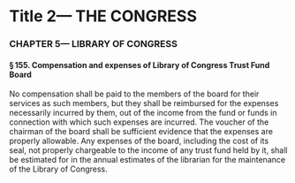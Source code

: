 
# Title 2— THE CONGRESS
### CHAPTER 5— LIBRARY OF CONGRESS
#### § 155. Compensation and expenses of Library of Congress Trust Fund Board

No compensation shall be paid to the members of the board for their services as such members, but they shall be reimbursed for the expenses necessarily incurred by them, out of the income from the fund or funds in connection with which such expenses are incurred. The voucher of the chairman of the board shall be sufficient evidence that the expenses are properly allowable. Any expenses of the board, including the cost of its seal, not properly chargeable to the income of any trust fund held by it, shall be estimated for in the annual estimates of the librarian for the maintenance of the Library of Congress.
